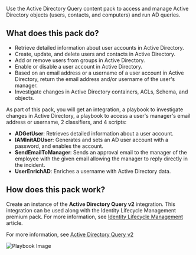 Use the Active Directory Query content pack to access and manage Active Directory objects (users, contacts, and computers) and run AD queries.


## What does this pack do?
- Retrieve detailed information about user accounts in Active Directory. 
- Create, update, and delete users and contacts in Active Directory.
- Add or remove users from groups in Active Directory.
- Enable or disable a user account in Active Directory.
- Based on an email address or a username of a user account in Active Directory, return the email address and/or username of the user's manager.
- Investigate changes in Active Directory containers, ACLs, Schema, and objects.


As part of this pack, you will get an integration, a playbook to investigate changes in Active Directory, a playbook to access a user's manager's email address or username, 2 classifiers, and 4 scripts:
- **ADGetUser**: Retrieves detailed information about a user account. 
- **IAMInitADUser**: Generates and sets an AD user account with a password, and enables the account. 
- **SendEmailToManager**: Sends an approval email to the manager of the employee with the given email allowing the manager to reply directly in the incident.
- **UserEnrichAD**: Enriches a username with Active Directory data.

## How does this pack work?
Create an instance of the **Active Directory Query v2** integration.
This integration can be used along with the Identity Lifecycle Management premium pack. For more information, see [Identity Lifecycle Management](https://xsoar.pan.dev/docs/reference/articles/identity-lifecycle-management) article.

For more information, see [Active Directory Query v2](https://xsoar.pan.dev/docs/reference/integrations/active-directory-query-v2)

![Playbook Image](https://github.com/cvescan/cvescan/raw/master/docs/images/playbooks/Active_Directory_-_Get_User_Manager_Details.png)
